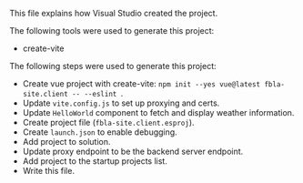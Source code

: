 This file explains how Visual Studio created the project.

The following tools were used to generate this project:
- create-vite

The following steps were used to generate this project:
- Create vue project with create-vite: `npm init --yes vue@latest fbla-site.client -- --eslint `.
- Update `vite.config.js` to set up proxying and certs.
- Update `HelloWorld` component to fetch and display weather information.
- Create project file (`fbla-site.client.esproj`).
- Create `launch.json` to enable debugging.
- Add project to solution.
- Update proxy endpoint to be the backend server endpoint.
- Add project to the startup projects list.
- Write this file.
